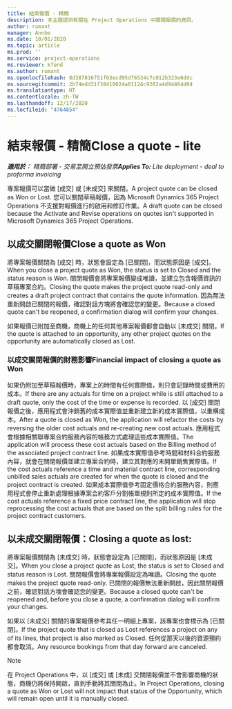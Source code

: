 ```yaml
---
title: 結束報價 - 精簡
description: 本主題提供有關在 Project Operations 中關閉報價的資訊。
author: rumant
manager: Annbe
ms.date: 10/01/2020
ms.topic: article
ms.prod: ''
ms.service: project-operations
ms.reviewer: kfend
ms.author: rumant
ms.openlocfilehash: 8d387816f51f63ecd95df6534c7c012b323e6ddc
ms.sourcegitcommit: 2b74edd31f38410024a01124c9202a4d94464d04
ms.translationtype: HT
ms.contentlocale: zh-TW
ms.lasthandoff: 12/17/2020
ms.locfileid: "4764854"
---
```

# <a name="close-a-quote---lite"></a><span data-ttu-id="1dfcc-103">結束報價 - 精簡</span><span class="sxs-lookup"><span data-stu-id="1dfcc-103">Close a quote - lite</span></span>

<span data-ttu-id="1dfcc-104">_**適用於：** 精簡部署 - 交易至開立預估發票_</span><span class="sxs-lookup"><span data-stu-id="1dfcc-104">_**Applies To:** Lite deployment - deal to proforma invoicing_</span></span>

<span data-ttu-id="1dfcc-105">專案報價可以當做 [成交] 或 [未成交] 來關閉。</span><span class="sxs-lookup"><span data-stu-id="1dfcc-105">A project quote can be closed as Won or Lost.</span></span> <span data-ttu-id="1dfcc-106">您可以關閉草稿報價，因為 Microsoft Dynamics 365 Project Operations 不支援對報價進行的啟用和修訂作業。</span><span class="sxs-lookup"><span data-stu-id="1dfcc-106">A draft quote can be closed because the Activate and Revise operations on quotes isn't supported in Microsoft Dynamics 365 Project Operations.</span></span>

## <a name="close-a-quote-as-won"></a><span data-ttu-id="1dfcc-107">以成交關閉報價</span><span class="sxs-lookup"><span data-stu-id="1dfcc-107">Close a quote as Won</span></span>

<span data-ttu-id="1dfcc-108">將專案報價關閉為 [成交] 時，狀態會設定為 [已關閉]，而狀態原因是 [成交]。</span><span class="sxs-lookup"><span data-stu-id="1dfcc-108">When you close a project quote as Won, the status is set to Closed and the status reason is Won.</span></span> <span data-ttu-id="1dfcc-109">關閉報價會將專案報價變成唯讀，並建立包含報價資訊的草稿專案合約。</span><span class="sxs-lookup"><span data-stu-id="1dfcc-109">Closing the quote makes the project quote read-only and creates a draft project contract that contains the quote information.</span></span> <span data-ttu-id="1dfcc-110">因為無法重新開啟已關閉的報價，確認對話方塊將會確認您的變更。</span><span class="sxs-lookup"><span data-stu-id="1dfcc-110">Because a closed quote can't be reopened, a confirmation dialog will confirm your changes.</span></span>

<span data-ttu-id="1dfcc-111">如果報價已附加至商機，商機上的任何其他專案報價都會自動以 [未成交] 關閉。</span><span class="sxs-lookup"><span data-stu-id="1dfcc-111">If the quote is attached to an opportunity, any other project quotes on the opportunity are automatically closed as Lost.</span></span>

### <a name="financial-impact-of-closing-a-quote-as-won"></a><span data-ttu-id="1dfcc-112">以成交關閉報價的財務影響</span><span class="sxs-lookup"><span data-stu-id="1dfcc-112">Financial impact of closing a quote as Won</span></span>

<span data-ttu-id="1dfcc-113">如果仍附加至草稿報價時，專案上的時間有任何實際值，則只會記錄時間或費用的成本。</span><span class="sxs-lookup"><span data-stu-id="1dfcc-113">If there are any actuals for time on a project while is still attached to a draft quote, only the cost of the time or expense is recorded.</span></span> <span data-ttu-id="1dfcc-114">以 [成交] 關閉報價之後，應用程式會沖銷舊的成本實際值並重新建立新的成本實際值，以重構成本。</span><span class="sxs-lookup"><span data-stu-id="1dfcc-114">After a quote is closed as Won, the application will refactor the costs by reversing the older cost actuals and re-creating new cost actuals.</span></span> <span data-ttu-id="1dfcc-115">應用程式會根據相關聯專案合約服務內容的帳務方式處理這些成本實際值。</span><span class="sxs-lookup"><span data-stu-id="1dfcc-115">The application will process these cost actuals based on the Billing method of the associated project contract line.</span></span> <span data-ttu-id="1dfcc-116">如果成本實際值參考時間和材料合約服務內容，就會在關閉報價並建立專案合約時，建立其對應的未開單銷售實際值。</span><span class="sxs-lookup"><span data-stu-id="1dfcc-116">If the cost actuals reference a time and material contract line, corresponding unbilled sales actuals are created for when the quote is closed and the project contract is created.</span></span> <span data-ttu-id="1dfcc-117">如果成本實際值參考固定價格合約服務內容，則應用程式會停止重新處理根據專案合約客戶分割帳單規則所定的成本實際值。</span><span class="sxs-lookup"><span data-stu-id="1dfcc-117">If the cost actuals reference a fixed price contract line, the application will stop reprocessing the cost actuals that are based on the split billing rules for the project contract customers.</span></span>

## <a name="closing-a-quote-as-lost"></a><span data-ttu-id="1dfcc-118">以未成交關閉報價：</span><span class="sxs-lookup"><span data-stu-id="1dfcc-118">Closing a quote as lost:</span></span>

<span data-ttu-id="1dfcc-119">將專案報價關閉為 [未成交] 時，狀態會設定為 [已關閉]，而狀態原因是 [未成交]。</span><span class="sxs-lookup"><span data-stu-id="1dfcc-119">When you close a project quote as Lost, the status is set to Closed and status reason is Lost.</span></span> <span data-ttu-id="1dfcc-120">關閉報價會將專案報價設定為唯讀。</span><span class="sxs-lookup"><span data-stu-id="1dfcc-120">Closing the quote makes the project quote read-only.</span></span> <span data-ttu-id="1dfcc-121">已關閉的報價無法重新開啟，因此關閉報價之前，確認對話方塊會確認您的變更。</span><span class="sxs-lookup"><span data-stu-id="1dfcc-121">Because a closed quote can't be reopened and, before you close a quote, a confirmation dialog will confirm your changes.</span></span>

<span data-ttu-id="1dfcc-122">如果以 [未成交] 關閉的專案報價參考其任一明細上專案，該專案也會標示為 [已關閉]。</span><span class="sxs-lookup"><span data-stu-id="1dfcc-122">If the project quote that is closed as Lost references a project on any of its lines, that project is also marked as Closed.</span></span> <span data-ttu-id="1dfcc-123">任何從那天以後的資源預約都會取消。</span><span class="sxs-lookup"><span data-stu-id="1dfcc-123">Any resource bookings from that day forward are canceled.</span></span>

> [!NOTE]
> <span data-ttu-id="1dfcc-124">在 Project Operations 中，以 [成交] 或 [未成] 交關閉報價並不會影響商機的狀態，商機仍將保持開啟，直到手動將其關閉為止。</span><span class="sxs-lookup"><span data-stu-id="1dfcc-124">In Project Operations, closing a quote as Won or Lost will not impact that status of the Opportunity, which will remain open until it is manually closed.</span></span>
